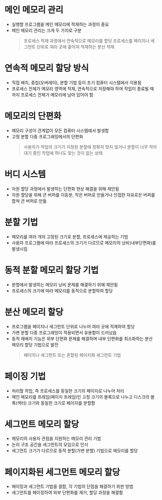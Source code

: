 # 메인 메모리 관리

- 실행할 프로그램을 메인 메모리에 적재하는 과정이 중요
- 메인 메모리 관리는 크게 두 가지로 구분
  > 프로세스 적재 과정에서 연속적으로 메모리를 할당
  > 프로세스를 페이지나 세그먼트 단위로 여러 곳에 흩어져 적재하는 분산 적재

# 연속적 메모리 할당 방식

- 직접 배치, 중첩(오버레이), 분할 기법 등이 초기 컴퓨터 시스템에서 이용됨
- 프로세스 전체가 메모리 영역에 적재, 연속적으로 저장해야 하며 작업이 종료될 때까지 프로세스 전체가 메모리에 남아 있어야 함

# 메모리의 단편화

- 메모리 구성이 관계없이 모든 컴퓨터 시스템에서 발생함
- 고정 분할 다중 프로그래밍에서의 단편화
  > 사용자가 작업의 크기가 지정된 분할에 정확히 맞지 않거나 분할이 너무 작아 대기 중인 작업에 하나도 맞는 것이 없는 상태

# 버디 시스템

- 자원 할당 과정에서 발생하는 단편화 현상 해결을 위해 제안됨
- 자원 할당을 위해 큰 버퍼를 이등분, 작은 버퍼로 만들거나 인접한 자유로은 버퍼를 합쳐 큰 버퍼로 만듦

# 분할 기법

- 메모리를 여러 개의 고정된 크기로 분할, 프로세스에 제공하는 기법
- 사용자 프로그램에 따라 프로세스의 크기가 다르므로 메모리의 낭비(내부단편화)를 발생시킴

# 동적 분할 메모리 할당 기법

- 분할에서 발생하는 메모리 낭비 문제를 해결하기 위해 제안됨
- 프로세스의 크기에 따라 메모리를 동적으로 분할하여 할당

# 분산 메모리 할당

- 프로그램을 페이지나 세그먼트 단위로 나누어 여러 곳에 적재하여 할당
- 가변 분할 다중 프로그래밍이 적용되면서 유용함이 드러났음
- 동적 재배치 기능은 외부 단편화 문제를 해결하며 내부 단편화를 최소화하는 분산 메모리 할당 기법으로 발전
  > 페이지나 세그먼트 또는 혼합된 페이지화 세그먼트 기법

# 페이징 기법

- 처리할 작업, 즉 프로세스를 동일한 크기의 페이지로 나누어 처리
- 메인 메모리를 프레임(페이지 프레임)인 고정 크기의 블록으로 나누고 디스크의 블록(섹터) 크기와 동일한 크기로 페이지를 분할함

# 세그먼트 메모리 할당

- 메모리의 사용자 관점을 지원하는 메모리 관리 기법
- 논리 구조 공간을 세그먼트의 모임으로 인식
- 세그먼트 크기가 다르므로 동적 분할(가변 분할) 기법으로 메모리를 할당

# 페이지화된 세그먼트 메모리 할당

- 페이징과 세그먼트 기법을 결합, 각 기법의 단점을 해결하기 위한 방법
- 세그먼트를 페이징하여 외부 단편화를 제거, 할당 과정을 해결함
